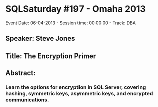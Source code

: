 # SQLSaturday #197 - Omaha 2013
Event Date: 06-04-2013 - Session time: 00:00:00 - Track: DBA
## Speaker: Steve Jones
## Title: The Encryption Primer
## Abstract:
### Learn the options for encryption in SQL Server, covering hashing, symmetric keys, asymmetric keys, and encrypted communications.
